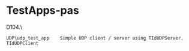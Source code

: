 # TestApps-pas

D104.\

    UDP\udp_test_app    Simple UDP client / server using TIdUDPServer, TIdUDPClient
    
